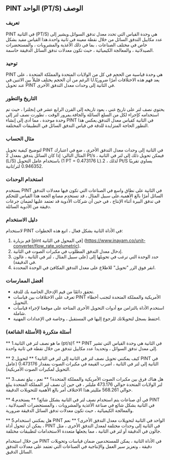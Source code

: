 ## PINT الواحد (PT/S) الوصف

### تعريف
PINT في الثانية (PT/S) هي وحدة القياس التي تحدد معدل تدفق السوائل.ويشير إلى عدد مكاييل التدفق السائل من خلال نقطة معينة في ثانية واحدة.هذا القياس مفيد بشكل خاص في مختلف الصناعات ، بما في ذلك الأغذية والمشروبات ، والمستحضرات الصيدلانية ، والمعالجة الكيميائية ، حيث تكون معدلات تدفق السائل الدقيقة حاسمة.

### توحيد
PINT هي وحدة قياسية من الحجم في كل من الولايات المتحدة والمملكة المتحدة ، على الرغم من أن الحجم يختلف قليلاً بين الاثنين.في U.يعد فهم هذه الاختلافات أمرًا ضروريًا عند تحويل PINT في الثانية إلى وحدات معدل التدفق الأخرى.

### التاريخ والتطور
يحتوي نصف لتر على تاريخ غني ، يعود تاريخه إلى القرن الرابع عشر في إنجلترا ، حيث تم استخدامه كإجراء لكل من السلع السائلة والجافة.بمرور الوقت ، تطورت نصف لتر إلى وحدة موحدة ، مما أدى إلى إنشاء PINT في الثانية كقياس معدل التدفق.يعكس هذا التطور الحاجة المتزايدة للدقة في قياس التدفق السائل في التطبيقات المختلفة.

### مثال الحساب
لتوضيح كيفية تحويل PINT في الثانية إلى وحدات معدل التدفق الأخرى ، ضع في اعتبارك المثال التالي: إذا كان السائل يتدفق بمعدل 2 Pt/s ، فيمكن تحويل ذلك إلى لتر في الثانية (L/S) باستخدام عامل التحويل (1 PT = 0.473176 L).لذلك ، 2 Pt/S يساوي تقريبًا 0.946352 لتر/ثانية.

### استخدام الوحدات
يستخدم PINT في الثانية على نطاق واسع في الصناعات التي تكون فيها معدلات التدفق السائل أمرًا بالغ الأهمية.على سبيل المثال ، قد تستخدم مصانع الجعة هذا القياس للتحكم في تدفق البيرة أثناء الإنتاج ، في حين أن شركات الأدوية قد تعتمد عليها لضمان جرعات دقيقة من الأدوية السائلة.

### دليل الاستخدام
لاستخدام PINT في الأداة الثانية بشكل فعال ، اتبع هذه الخطوات:
1. قم بزيارة [pint في المحول في الثانية] (https://www.inayam.co/unit-converter/flow_rate_volumetric).
2. إدخال معدل التدفق المطلوب في مكبرات الصوت في الثانية.
3. حدد الوحدة التي ترغب في تحويلها إلى (على سبيل المثال ، لتر في الثانية ، غالون في الدقيقة).
4. انقر فوق الزر "تحويل" للاطلاع على معدل التدفق المكافئ في الوحدة المحددة.

### أفضل الممارسات
- تحقق دائمًا من قيم الإدخال الخاصة بك للدقة.
- تعرف على الاختلافات بين قياسات PINT الأمريكية والمملكة المتحدة لتجنب أخطاء التحويل.
- استخدم الأداة بالتزامن مع أدوات التحويل الأخرى المتاحة على موقعنا لإجراء قياسات شاملة.
- احتفظ بسجل لتحويلاتك للرجوع إليها في المستقبل ، وخاصة في الإعدادات المهنية.

### أسئلة متكررة (الأسئلة الشائعة)

** 1.ما هو نصف لتر في الثانية (pt/s)؟ **
PINT في الثانية هي وحدة القياس التي تشير إلى معدل تدفق السوائل ، وتحديدا عدد مكاييل تتدفق من خلال نقطة في ثانية واحدة.

** 2.كيف يمكنني تحويل نصف لتر في الثانية إلى لتر في الثانية؟ **
لتحويل PINT في الثانية إلى لتر في الثانية ، اضرب القيمة في مكبرات الصوت بمقدار 0.473176 (عامل التحويل لمكبرات الصوت الأمريكية).

** 3.هل هناك فرق بين مكبرات الصوت الأمريكية والمملكة المتحدة؟ **
نعم ، يبلغ نصف لتر الولايات المتحدة حوالي 473.176 مليلتر ، في حين أن نصف لتر المملكة المتحدة يبلغ حوالي 568.261 ملليتر.هذا الاختلاف أمر بالغ الأهمية للتحويلات الدقيقة.

** 4.في أي صناعات يتم استخدام نصف لتر في الثانية بشكل شائع؟ **
يستخدم PINT في الثانية بشكل شائع في صناعة الأغذية والمشروبات ، والمستحضرات الصيدلانية ، والمعالجة الكيميائية ، حيث تكون معدلات تدفق السائل الدقيقة ضرورية.

** 5.هل يمكنني استخدام PINT الواحد في الثانية لتحويلات معدل التدفق الأخرى؟ **
نعم ، يمكن أن تتحول أداة PINT في الثانية إلى وحدات مختلفة لمعدل التدفق الأخرى ، مثل جالون في الدقيقة أو لتر في الثانية ، مما يجعلها متعددة الاستخدامات لتطبيقات مختلفة.

من خلال استخدام PINT في الأداة الثانية ، يمكن للمستخدمين ضمان قياسات وتحويلات دقيقة ، وتعزيز سير العمل والإنتاجية في الصناعات التي تعتمد على معدلات التدفق السائل الدقيق.